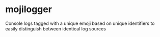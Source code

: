 # mojilogger
Console logs tagged with a unique emoji based on unique identifiers to easily distinguish between identical log sources
